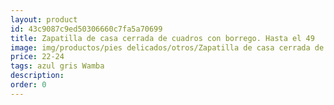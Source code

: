 ```yaml
---
layout: product
id: 43c9087c9ed50306660c7fa5a70699
title: Zapatilla de casa cerrada de cuadros con borrego. Hasta el 49
image: img/productos/pies delicados/otros/Zapatilla de casa cerrada de cuadros con borrego. Hasta el 49=22-24=azul gris Wamba.webp
price: 22-24
tags: azul gris Wamba
description: 
order: 0
---
```

